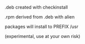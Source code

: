 
.deb created with checkinstall

.rpm derived from .deb with alien

packages will install to PREFIX /usr

(experimental, use at your own risk)

